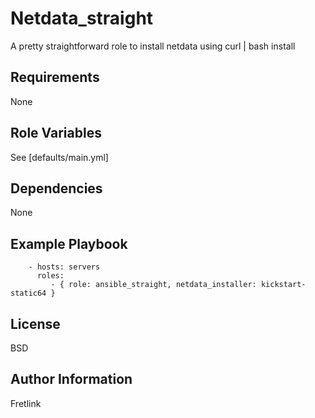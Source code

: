 Netdata\_straight
=========

A pretty straightforward role to install netdata using curl | bash install

Requirements
------------

None

Role Variables
--------------

See [defaults/main.yml]

Dependencies
------------

None

Example Playbook
----------------

```
    - hosts: servers
      roles:
         - { role: ansible_straight, netdata_installer: kickstart-static64 }
```

License
-------

BSD

Author Information
------------------

Fretlink
